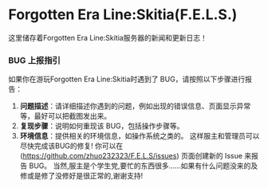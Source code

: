 # Forgotten Era Line:Skitia(F.E.L.S.)
这里储存着Forgotten Era Line:Skitia服务器的新闻和更新日志！
### BUG 上报指引
如果你在游玩Forgotten Era Line:Skitia时遇到了 BUG，请按照以下步骤进行报告：

1. **问题描述**：请详细描述你遇到的问题，例如出现的错误信息、页面显示异常等，最好可以把截图发出来。
2. **复现步骤**：说明如何重现该 BUG，包括操作步骤等。
3. **环境信息**：提供相关的环境信息，如操作系统之类的。
这样服主和管理员可以尽快完成该BUG的修复!
你可以在 (https://github.com/zhuo232323/F.E.L.S/issues) 页面创建新的 Issue 来报告 BUG。
当然,服主是个学生党,要忙的东西很多......如果有什么问题没来的及修或是修了没修好是很正常的,谢谢支持!
